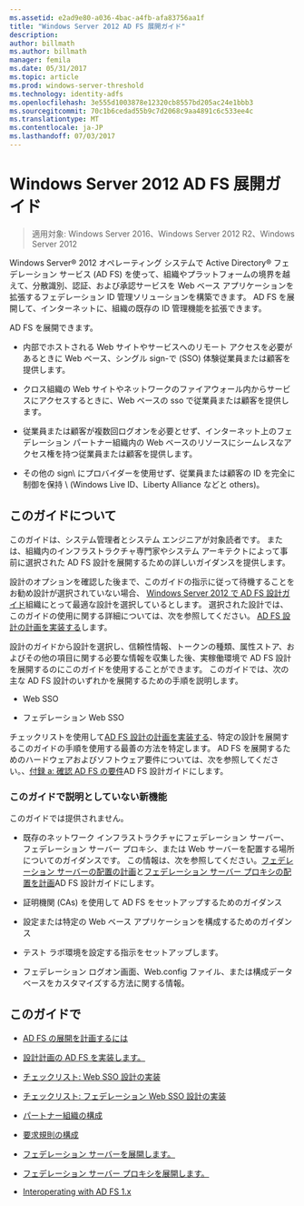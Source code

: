 ```yaml
---
ms.assetid: e2ad9e80-a036-4bac-a4fb-afa83756aa1f
title: "Windows Server 2012 AD FS 展開ガイド"
description: 
author: billmath
ms.author: billmath
manager: femila
ms.date: 05/31/2017
ms.topic: article
ms.prod: windows-server-threshold
ms.technology: identity-adfs
ms.openlocfilehash: 3e555d1003878e12320cb8557bd205ac24e1bbb3
ms.sourcegitcommit: 70c1b6cedad55b9c7d2068c9aa4891c6c533ee4c
ms.translationtype: MT
ms.contentlocale: ja-JP
ms.lasthandoff: 07/03/2017
---
```

# <a name="windows-server-2012-ad-fs-deployment-guide"></a>Windows Server 2012 AD FS 展開ガイド

>適用対象: Windows Server 2016、Windows Server 2012 R2、Windows Server 2012

Windows Server® 2012 オペレーティング システムで Active Directory® フェデレーション サービス \(AD FS\) を使って、組織やプラットフォームの境界を越えて、分散識別、認証、および承認サービスを Web ベース アプリケーションを拡張するフェデレーション ID 管理ソリューションを構築できます。 AD FS を展開して、インターネットに、組織の既存の ID 管理機能を拡張できます。  
  
AD FS を展開できます。  
  
-   内部でホストされる Web サイトやサービスへのリモート アクセスを必要があるときに Web ベース、シングル sign\-で \(SSO\) 体験従業員または顧客を提供します。  
  
-   クロス組織の Web サイトやネットワークのファイアウォール内からサービスにアクセスするときに、Web ベースの sso で従業員または顧客を提供します。  
  
-   従業員または顧客が複数回ログオンを必要とせず、インターネット上のフェデレーション パートナー組織内の Web ベースのリソースにシームレスなアクセス権を持つ従業員または顧客を提供します。  
  
-   その他の sign\ にプロバイダーを使用せず、従業員または顧客の ID を完全に制御を保持 \ (Windows Live ID、Liberty Alliance などと others\)。  
  
## <a name="about-this-guide"></a>このガイドについて  
このガイドは、システム管理者とシステム エンジニアが対象読者です。 または、組織内のインフラストラクチャ専門家やシステム アーキテクトによって事前に選択された AD FS 設計を展開するための詳しいガイダンスを提供します。  
  
設計のオプションを確認した後まで、このガイドの指示に従って待機することをお勧め設計が選択されていない場合、 [Windows Server 2012 で AD FS 設計ガイド](https://technet.microsoft.com/library/dd807036.aspx)組織にとって最適な設計を選択しているとします。 選択された設計では、このガイドの使用に関する詳細については、次を参照してください。 [AD FS 設計の計画を実装する](Implementing-Your-AD-FS-Design-Plan.md)します。  
  
設計のガイドから設計を選択し、信頼性情報、トークンの種類、属性ストア、およびその他の項目に関する必要な情報を収集した後、実稼働環境で AD FS 設計を展開するのにこのガイドを使用することができます。 このガイドでは、次の主な AD FS 設計のいずれかを展開するための手順を説明します。  
  
-   Web SSO  
  
-   フェデレーション Web SSO  
  
チェックリストを使用して[AD FS 設計の計画を実装する](Implementing-Your-AD-FS-Design-Plan.md)、特定の設計を展開するこのガイドの手順を使用する最善の方法を特定します。 AD FS を展開するためのハードウェアおよびソフトウェア要件については、次を参照してください。、[付録 a: 確認 AD FS の要件](https://technet.microsoft.com/library/ff678034.aspx)AD FS 設計ガイドにします。  
  
### <a name="what-this-guide-does-not-provide"></a>このガイドで説明としていない新機能  
このガイドでは提供されません。  
  
-   既存のネットワーク インフラストラクチャにフェデレーション サーバー、フェデレーション サーバー プロキシ、または Web サーバーを配置する場所についてのガイダンスです。 この情報は、次を参照してください。[フェデレーション サーバーの配置の計画](https://technet.microsoft.com/library/dd807069.aspx)と[フェデレーション サーバー プロキシの配置を計画](https://technet.microsoft.com/library/dd807130.aspx)AD FS 設計ガイドにします。  
  
-   証明機関 \(CAs\) を使用して AD FS をセットアップするためのガイダンス  
  
-   設定または特定の Web ベース アプリケーションを構成するためのガイダンス  
  
-   テスト ラボ環境を設定する指示をセットアップします。  
  
-   フェデレーション ログオン画面、Web.config ファイル、または構成データベースをカスタマイズする方法に関する情報。  
  
## <a name="in-this-guide"></a>このガイドで  
  
-   [AD FS の展開を計画するには](Planning-to-Deploy-AD-FS.md)  
  
-   [設計計画の AD FS を実装します。](Implementing-Your-AD-FS-Design-Plan.md)  
  
-   [チェックリスト: Web SSO 設計の実装](Checklist--Implementing-a-Web-SSO-Design.md)  
  
-   [チェックリスト: フェデレーション Web SSO 設計の実装](Checklist--Implementing-a-Federated-Web-SSO-Design.md)  
  
-   [パートナー組織の構成](Configuring-Partner-Organizations.md)  
  
-   [要求規則の構成](Configuring-Claim-Rules.md)  
  
-   [フェデレーション サーバーを展開します。](Deploying-Federation-Servers.md)  
  
-   [フェデレーション サーバー プロキシを展開します。](Deploying-Federation-Server-Proxies.md)  
  
-   [Interoperating with AD FS 1.x](Interoperating-with-AD-FS-1.x.md)  
